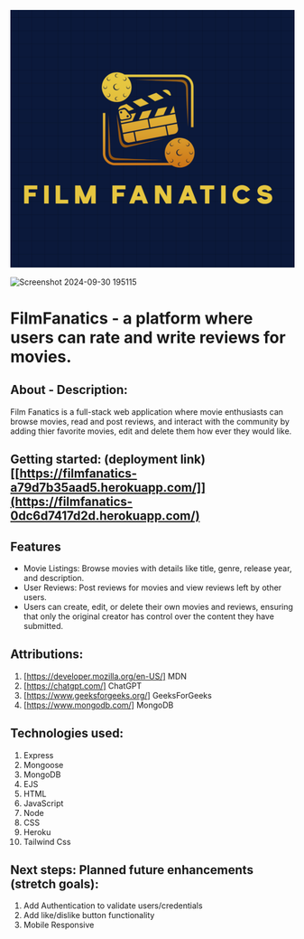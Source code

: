 ![Film Fanatics Logo](/public/images/logo.png)

![Screenshot 2024-09-30 195115](https://github.com/user-attachments/assets/8d258b17-28b7-4bff-a415-f56659afe3ff)

# FilmFanatics - a platform where users can rate and write reviews for movies.

## About - Description:

Film Fanatics is a full-stack web application where movie enthusiasts can browse movies, read and post reviews, and interact with the community by adding thier favorite movies, edit and delete them how ever they would like.

## Getting started: (deployment link) [[https://filmfanatics-a79d7b35aad5.herokuapp.com/]](https://filmfanatics-0dc6d7417d2d.herokuapp.com/)

## Features

- Movie Listings: Browse movies with details like title, genre, release year, and description.
- User Reviews: Post reviews for movies and view reviews left by other users.
- Users can create, edit, or delete their own movies and reviews, ensuring that only the original creator has control over the content they have submitted.

## Attributions:

1. [https://developer.mozilla.org/en-US/] MDN
2. [https://chatgpt.com/] ChatGPT
3. [https://www.geeksforgeeks.org/] GeeksForGeeks
4. [https://www.mongodb.com/] MongoDB

## Technologies used:

1. Express
2. Mongoose
3. MongoDB
4. EJS
5. HTML
6. JavaScript
7. Node
8. CSS
9. Heroku
10. Tailwind Css

## Next steps: Planned future enhancements (stretch goals):

1. Add Authentication to validate users/credentials
2. Add like/dislike button functionality
3. Mobile Responsive
